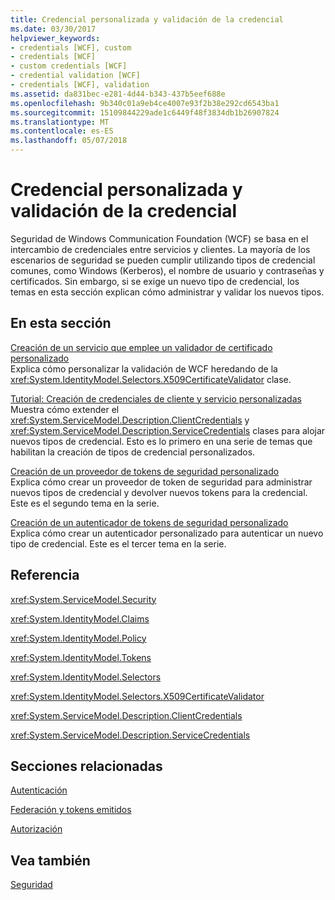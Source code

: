 ```yaml
---
title: Credencial personalizada y validación de la credencial
ms.date: 03/30/2017
helpviewer_keywords:
- credentials [WCF], custom
- credentials [WCF]
- custom credentials [WCF]
- credential validation [WCF]
- credentials [WCF], validation
ms.assetid: da831bec-e281-4d44-b343-437b5eef688e
ms.openlocfilehash: 9b340c01a9eb4ce4007e93f2b38e292cd6543ba1
ms.sourcegitcommit: 15109844229ade1c6449f48f3834db1b26907824
ms.translationtype: MT
ms.contentlocale: es-ES
ms.lasthandoff: 05/07/2018
---
```

# <a name="custom-credential-and-credential-validation"></a>Credencial personalizada y validación de la credencial
Seguridad de Windows Communication Foundation (WCF) se basa en el intercambio de credenciales entre servicios y clientes. La mayoría de los escenarios de seguridad se pueden cumplir utilizando tipos de credencial comunes, como Windows (Kerberos), el nombre de usuario y contraseñas y certificados. Sin embargo, si se exige un nuevo tipo de credencial, los temas en esta sección explican cómo administrar y validar los nuevos tipos.  
  
## <a name="in-this-section"></a>En esta sección  
 [Creación de un servicio que emplee un validador de certificado personalizado](../../../../docs/framework/wcf/extending/how-to-create-a-service-that-employs-a-custom-certificate-validator.md)  
 Explica cómo personalizar la validación de WCF heredando de la <xref:System.IdentityModel.Selectors.X509CertificateValidator> clase.  
  
 [Tutorial: Creación de credenciales de cliente y servicio personalizadas](../../../../docs/framework/wcf/extending/walkthrough-creating-custom-client-and-service-credentials.md)  
 Muestra cómo extender el <xref:System.ServiceModel.Description.ClientCredentials> y <xref:System.ServiceModel.Description.ServiceCredentials> clases para alojar nuevos tipos de credencial. Esto es lo primero en una serie de temas que habilitan la creación de tipos de credencial personalizados.  
  
 [Creación de un proveedor de tokens de seguridad personalizado](../../../../docs/framework/wcf/extending/how-to-create-a-custom-security-token-provider.md)  
 Explica cómo crear un proveedor de token de seguridad para administrar nuevos tipos de credencial y devolver nuevos tokens para la credencial. Este es el segundo tema en la serie.  
  
 [Creación de un autenticador de tokens de seguridad personalizado](../../../../docs/framework/wcf/extending/how-to-create-a-custom-security-token-authenticator.md)  
 Explica cómo crear un autenticador personalizado para autenticar un nuevo tipo de credencial. Este es el tercer tema en la serie.  
  
## <a name="reference"></a>Referencia  
 <xref:System.ServiceModel.Security>  
  
 <xref:System.IdentityModel.Claims>  
  
 <xref:System.IdentityModel.Policy>  
  
 <xref:System.IdentityModel.Tokens>  
  
 <xref:System.IdentityModel.Selectors>  
  
 <xref:System.IdentityModel.Selectors.X509CertificateValidator>  
  
 <xref:System.ServiceModel.Description.ClientCredentials>  
  
 <xref:System.ServiceModel.Description.ServiceCredentials>  
  
## <a name="related-sections"></a>Secciones relacionadas  
 [Autenticación](../../../../docs/framework/wcf/feature-details/authentication-in-wcf.md)  
  
 [Federación y tokens emitidos](../../../../docs/framework/wcf/feature-details/federation-and-issued-tokens.md)  
  
 [Autorización](../../../../docs/framework/wcf/feature-details/authorization-in-wcf.md)  
  
## <a name="see-also"></a>Vea también  
 [Seguridad](../../../../docs/framework/wcf/feature-details/security.md)

